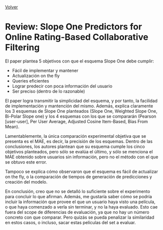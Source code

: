 [Volver](./index.md)
# Review: Slope One Predictors for Online Rating-Based Collaborative Filtering

El paper plantea 5 objetivos con que el esquema Slope One debe cumplir:

- Fácil de implementar y mantener
- Actualización on the fly
- Queries eficientes
- Lograr predecir con poca información del usuario
- Ser preciso (dentro de lo razonable)

El paper logra transmitir la simplicidad del esquema, y por tanto, la facilidad de implementación y mantención del mismo. Además, explica claramente los 3 esquemas de Slope One planteados (Slope One, Weighted Slope One, Bi-Polar Slope one) y los 4 esquemas con los que se compararán (Pearson [user-user], Per User Average, Adjusted Cosine Item-Based, Bias From Mean).

Lamentablemente, la única comparación experimental objetiva que se presenta es el MAE, es decir, la precisión de los esquemas. Dentro de las conclusiones, los autores plantean que su esquema cumple los cinco objetivos planteados, pero sólo se evalúa el último, y sólo se menciona el MAE obtenido sobre usuarios sin información, pero no el método con el que se obtuvo este error.

Tampoco se explica cómo observaron que el esquema es fácil de actualizar on the fly, o la comparación de tiempos de generación de predicciones y creación del modelo.

En conclusión, creo que no se detalló lo suficiente sobre el experimento para concluir lo que afirman. Además, me gustaría saber cómo se podría incluir la información que provee el que un usuario haya visto una película, o que haya comenzado a verla sin terminar, y no la haya evaluado. Esto cae fuera del scope de diferencias de evaluación, ya que no hay un número concreto con que comparar. Pero quizás se pueda penalizar la similaridad en estos casos, o incluso, sacar estas películas del set a evaluar.
